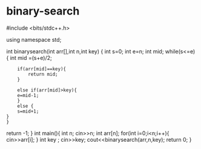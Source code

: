 # binary-search
#include <bits/stdc++.h>

using namespace std;

int binarysearch(int arr[],int n,int key)
{
    int s=0;
   int  e=n;
   int mid;
    while(s<=e){
 int    mid =(s+e)/2;
   
        if(arr[mid]==key){
            return mid;
        }
    
        else if(arr[mid]>key){
        e=mid-1;
        }
        else {
        s=mid+1;
    }
    }
    
return -1;
}
int main(){
    int n;
    cin>>n;
    int arr[n];
    for(int i=0;i<n;i++){
        cin>>arr[i];
    }
    int key ;
    cin>>key;
    cout<<binarysearch(arr,n,key);
    return 0;
}
